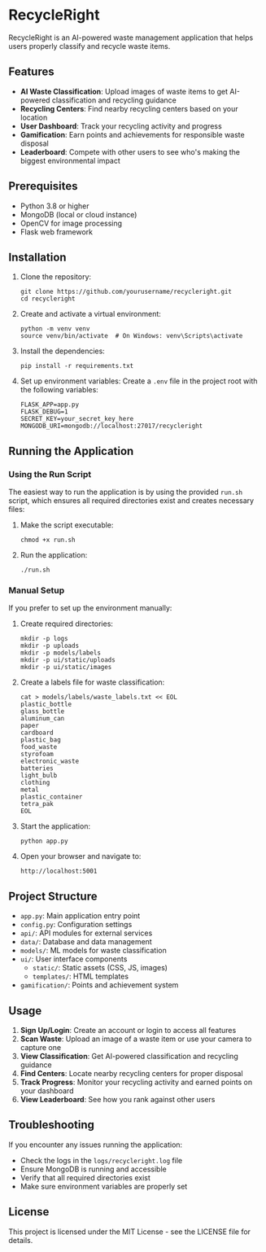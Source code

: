 # RecycleRight

RecycleRight is an AI-powered waste management application that helps users properly classify and recycle waste items.

## Features

- **AI Waste Classification**: Upload images of waste items to get AI-powered classification and recycling guidance
- **Recycling Centers**: Find nearby recycling centers based on your location
- **User Dashboard**: Track your recycling activity and progress
- **Gamification**: Earn points and achievements for responsible waste disposal
- **Leaderboard**: Compete with other users to see who's making the biggest environmental impact

## Prerequisites

- Python 3.8 or higher
- MongoDB (local or cloud instance)
- OpenCV for image processing
- Flask web framework

## Installation

1. Clone the repository:
   ```
   git clone https://github.com/yourusername/recycleright.git
   cd recycleright
   ```

2. Create and activate a virtual environment:
   ```
   python -m venv venv
   source venv/bin/activate  # On Windows: venv\Scripts\activate
   ```

3. Install the dependencies:
   ```
   pip install -r requirements.txt
   ```

4. Set up environment variables:
   Create a `.env` file in the project root with the following variables:
   ```
   FLASK_APP=app.py
   FLASK_DEBUG=1
   SECRET_KEY=your_secret_key_here
   MONGODB_URI=mongodb://localhost:27017/recycleright
   ```

## Running the Application

### Using the Run Script

The easiest way to run the application is by using the provided `run.sh` script, which ensures all required directories exist and creates necessary files:

1. Make the script executable:
   ```
   chmod +x run.sh
   ```

2. Run the application:
   ```
   ./run.sh
   ```

### Manual Setup

If you prefer to set up the environment manually:

1. Create required directories:
   ```
   mkdir -p logs
   mkdir -p uploads
   mkdir -p models/labels
   mkdir -p ui/static/uploads
   mkdir -p ui/static/images
   ```

2. Create a labels file for waste classification:
   ```
   cat > models/labels/waste_labels.txt << EOL
   plastic_bottle
   glass_bottle
   aluminum_can
   paper
   cardboard
   plastic_bag
   food_waste
   styrofoam
   electronic_waste
   batteries
   light_bulb
   clothing
   metal
   plastic_container
   tetra_pak
   EOL
   ```

3. Start the application:
   ```
   python app.py
   ```

4. Open your browser and navigate to: 
   ```
   http://localhost:5001
   ```

## Project Structure

- `app.py`: Main application entry point
- `config.py`: Configuration settings
- `api/`: API modules for external services
- `data/`: Database and data management
- `models/`: ML models for waste classification
- `ui/`: User interface components
  - `static/`: Static assets (CSS, JS, images)
  - `templates/`: HTML templates
- `gamification/`: Points and achievement system

## Usage

1. **Sign Up/Login**: Create an account or login to access all features
2. **Scan Waste**: Upload an image of a waste item or use your camera to capture one
3. **View Classification**: Get AI-powered classification and recycling guidance
4. **Find Centers**: Locate nearby recycling centers for proper disposal
5. **Track Progress**: Monitor your recycling activity and earned points on your dashboard
6. **View Leaderboard**: See how you rank against other users

## Troubleshooting

If you encounter any issues running the application:

- Check the logs in the `logs/recycleright.log` file
- Ensure MongoDB is running and accessible
- Verify that all required directories exist
- Make sure environment variables are properly set

## License

This project is licensed under the MIT License - see the LICENSE file for details.